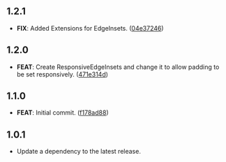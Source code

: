 ## 1.2.1

 - **FIX**: Added Extensions for EdgeInsets. ([04e37246](https://github.com/mathrunet/flutter_masamune/commit/04e372463e0e18f8a5c0c1fadf216fb64f8624d6))

## 1.2.0

 - **FEAT**: Create ResponsiveEdgeInsets and change it to allow padding to be set responsively. ([471e314d](https://github.com/mathrunet/flutter_masamune/commit/471e314d5e2c11321add9cdefe2031f15a163942))

## 1.1.0

 - **FEAT**: Initial commit. ([f178ad88](https://github.com/mathrunet/flutter_masamune/commit/f178ad8865fd71753beff7c0b7ad3c4cd7cafd83))

## 1.0.1

 - Update a dependency to the latest release.

